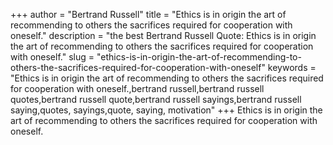 +++
author = "Bertrand Russell"
title = "Ethics is in origin the art of recommending to others the sacrifices required for cooperation with oneself."
description = "the best Bertrand Russell Quote: Ethics is in origin the art of recommending to others the sacrifices required for cooperation with oneself."
slug = "ethics-is-in-origin-the-art-of-recommending-to-others-the-sacrifices-required-for-cooperation-with-oneself"
keywords = "Ethics is in origin the art of recommending to others the sacrifices required for cooperation with oneself.,bertrand russell,bertrand russell quotes,bertrand russell quote,bertrand russell sayings,bertrand russell saying,quotes, sayings,quote, saying, motivation"
+++
Ethics is in origin the art of recommending to others the sacrifices required for cooperation with oneself.
